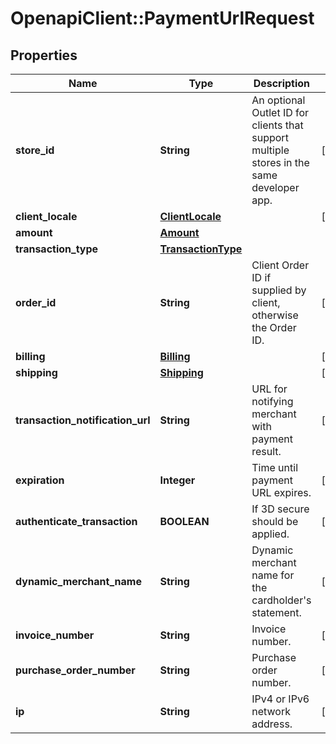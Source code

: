 # OpenapiClient::PaymentUrlRequest

## Properties
Name | Type | Description | Notes
------------ | ------------- | ------------- | -------------
**store_id** | **String** | An optional Outlet ID for clients that support multiple stores in the same developer app. | [optional] 
**client_locale** | [**ClientLocale**](ClientLocale.md) |  | [optional] 
**amount** | [**Amount**](Amount.md) |  | 
**transaction_type** | [**TransactionType**](TransactionType.md) |  | 
**order_id** | **String** | Client Order ID if supplied by client, otherwise the Order ID. | [optional] 
**billing** | [**Billing**](Billing.md) |  | [optional] 
**shipping** | [**Shipping**](Shipping.md) |  | [optional] 
**transaction_notification_url** | **String** | URL for notifying merchant with payment result. | [optional] 
**expiration** | **Integer** | Time until payment URL expires. | [optional] 
**authenticate_transaction** | **BOOLEAN** | If 3D secure should be applied. | [optional] 
**dynamic_merchant_name** | **String** | Dynamic merchant name for the cardholder&#39;s statement. | [optional] 
**invoice_number** | **String** | Invoice number. | [optional] 
**purchase_order_number** | **String** | Purchase order number. | [optional] 
**ip** | **String** | IPv4 or IPv6 network address. | [optional] 


